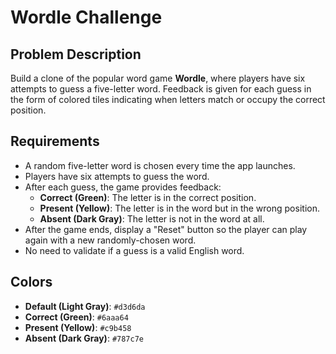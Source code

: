 # Wordle Challenge

## Problem Description

Build a clone of the popular word game **Wordle**, where players have six attempts to guess a five-letter word. Feedback is given for each guess in the form of colored tiles indicating when letters match or occupy the correct position.

## Requirements

- A random five-letter word is chosen every time the app launches.
- Players have six attempts to guess the word.
- After each guess, the game provides feedback:
  - **Correct (Green)**: The letter is in the correct position.
  - **Present (Yellow)**: The letter is in the word but in the wrong position.
  - **Absent (Dark Gray)**: The letter is not in the word at all.
- After the game ends, display a "Reset" button so the player can play again with a new randomly-chosen word.
- No need to validate if a guess is a valid English word.

## Colors

- **Default (Light Gray)**: `#d3d6da`
- **Correct (Green)**: `#6aaa64`
- **Present (Yellow)**: `#c9b458`
- **Absent (Dark Gray)**: `#787c7e`